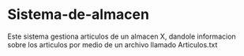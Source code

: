 # Sistema-de-almacen
Este sistema gestiona articulos de un almacen X, dandole informacion sobre los articulos por medio de un archivo llamado Articulos.txt
